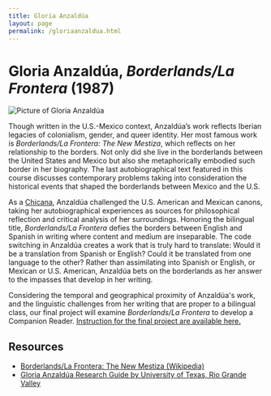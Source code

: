 ```yaml
---
title: Gloria Anzaldúa
layout: page
permalink: /gloriaanzaldua.html
---
```

# Gloria Anzaldúa, *Borderlands/La Frontera* (1987)

![Picture of Gloria Anzaldúa](https://texlibris.lib.utexas.edu/wp-content/uploads/2019/09/anzaldua2-1000x576.jpg) 

Though written in the U.S.-Mexico context, Anzaldúa’s work reflects Iberian legacies of colonialism, gender, and queer identity. Her most famous work is *Borderlands/La Frontera: The New Mestiza*, which reflects on her relationship to the borders. Not only did she live in the borderlands between the United States and Mexico but also she metaphorically embodied such border in her biography. The last autobiographical text featured in this course discusses contemporary problems taking into consideration the historical events that shaped the borderlands between Mexico and the U.S. 

As a [Chicana](https://en.wikipedia.org/wiki/Chicano), Anzaldúa challenged the U.S. American and Mexican canons, taking her autobiographical experiences as sources for philosophical reflection and critical analysis of her surroundings. Honoring the bilingual title, *Borderlands/La Frontera* defies the borders between English and Spanish in writing where content and medium are inseparable. The code switching in Anzaldúa creates a work that is truly hard to translate: Would it be a translation from Spanish or English? Could it be translated from one language to the other? Rather than assimilating into Spanish or English, or Mexican or U.S. American, Anzaldúa bets on the borderlands as her answer to the impasses that develop in her writing. 

Considering the temporal and geographical proximity of Anzaldúa's work, and the linguistic challenges from her writing that are proper to a bilingual class, our final project will examine *Borderlands/La Frontera* to develop a Companion Reader. [Instruction for the final project are available here.](https://dh-miami.github.io/SPA_410_Fall25/instructions_final_project.html) 

## Resources

* [Borderlands/La Frontera: The New Mestiza (Wikipedia)](https://en.wikipedia.org/wiki/Borderlands/La_Frontera:_The_New_Mestiza)
* [Gloria Anzaldúa Research Guide by University of Texas, Rio Grande Valley](https://utrgv.libguides.com/SCA/gloria)
